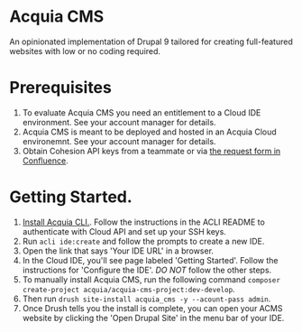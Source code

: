 # Acquia CMS

An opinionated implementation of Drupal 9 tailored for creating full-featured websites with low or no coding required.

# Prerequisites

1. To evaluate Acquia CMS you need an entitlement to a Cloud IDE environment. See your account manager for details.
1. Acquia CMS is meant to be deployed and hosted in an Acquia Cloud environemnt. See your account manager for details.
1. Obtain Cohesion API keys from a teammate or via [the request form in Confluence](https://confluence.acquia.com/display/cohesion/Employee+API+Keys).

# Getting Started.

1. [Install Acquia CLI.](https://github.com/acquia/cli). Follow the instructions in the ACLI README to authenticate with Cloud API and set up your SSH keys.
1. Run `acli ide:create` and follow the prompts to create a new IDE.
1. Open the link that says 'Your IDE URL' in a browser.
1. In the Cloud IDE, you'll see page labeled 'Getting Started'. Follow the instructions for 'Configure the IDE'. *DO NOT* follow the other steps.
1. To manually install Acquia CMS, run the following command `composer create-project acquia/acquia-cms-project:dev-develop`.
1. Then run `drush site-install acquia_cms -y --acount-pass admin`.
1. Once Drush tells you the install is complete, you can open your ACMS website by clicking the 'Open Drupal Site' in the menu bar of your IDE.
